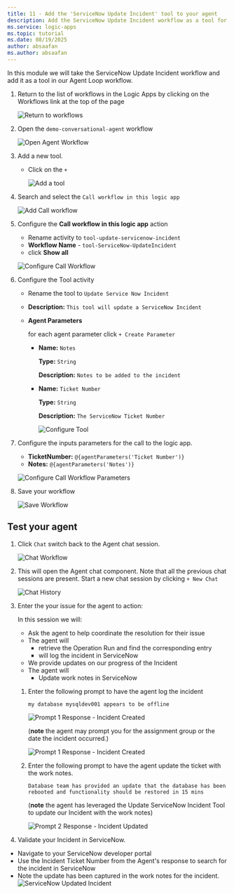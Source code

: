 ```yaml
---
title: 11 - Add the 'ServiceNow Update Incident' tool to your agent
description: Add the ServiceNow Update Incident workflow as a tool for logging work notes via the Agent Loop.
ms.service: logic-apps
ms.topic: tutorial
ms.date: 08/19/2025
author: absaafan
ms.author: absaafan
---
```


In this module we will take the ServiceNow Update Incident workflow and add it as a tool in our Agent Loop workflow.


1. Return to the list of workflows in the Logic Apps by clicking on the Workflows link at the top of the page

    ![Return to workflows](./images/11_01_return_to_workflows.png "return to workflows")

1. Open the `demo-conversational-agent` workflow

    ![Open Agent Workflow](./images/11_02_open_agent_workflow.png "open agent workflow")

1. Add a new tool.
    - Click on the `+`

        ![Add a tool](./images/11_04_add_a_tool.png "add a tool")

1. Search and select the `Call workflow in this logic app`

    ![Add Call workflow](./images/11_05_add_action_call_workflow_in_this_logic_app.png "add call workflow")

1. Configure the **Call workflow in this logic app** action
    - Rename activity to `tool-update-servicenow-incident`
    - **Workflow Name** - `tool-ServiceNow-UpdateIncident`
    - click **Show all**

    ![Configure Call Workflow](./images/11_06_configure_call_workflow.png "configure call workflow")

1. Configure the Tool activity
    - Rename the tool to `Update Service Now Incident`
    - **Description:** `This tool will update a ServiceNow Incident`
    - **Agent Parameters**
        
        for each agent parameter click `+ Create Parameter` 
        - **Name:** `Notes`

          **Type:** `String`

          **Description:** `Notes to be added to the incident`

        - **Name:** `Ticket Number`

          **Type:** `String`

          **Description:** `The ServiceNow Ticket Number`


          ![Configure Tool](./images/11_07_configure_tool.png "configure tool")

1. Configure the inputs parameters for the call to the logic app.
    - **TicketNumber:** `@{agentParameters('Ticket Number')}`
    - **Notes:** `@{agentParameters('Notes')}`

    ![Configure Call Workflow Parameters](./images/11_10_configure_call_workflow_parameters.png "configure call workflow parameters")

1. Save your workflow

    ![Save Workflow](./images/09_11_save_workflow.png "save workflow")

## Test your agent

1. Click `Chat` switch back to the Agent chat session.

    ![Chat Workflow](./images/09_12_run_workflow.png "chat workflow")


1. This will open the Agent chat component. Note that all the previous chat sessions are present. Start a new chat session by clicking `+ New Chat`

    ![Chat History](./images/11_11_chat_history_session.png "Chat history")


1. Enter the your issue for the agent to action:

    In this session we will:
    - Ask the agent to help coordinate the resolution for their issue
    - The agent will 
        - retrieve the Operation Run and find the corresponding entry
        - will log the incident in ServiceNow
    - We provide updates on our progress of the Incident
    - The agent will
        - Update work notes in ServiceNow

    1.  Enter the following prompt to have the agent log the incident
        ```
        my database mysqldev001 appears to be offline  
        ```
      
        ![Prompt 1 Response - Incident Created](./images/11_12_prompt_response_incident_created.png "prompt 1 response incident created")

        (**note** the agent may prompt you for the assignment group or the date the incident occurred.)
   
        ![Prompt 1 Response - Incident Created](./images/11_12_prompt_response_incident_created_2.png "prompt 1 response incident created")

    1. Enter the following prompt to have the agent update the ticket with the work notes.
        ```
        Database team has provided an update that the database has been rebooted and functionality should be restored in 15 mins
        ```
        (**note** the agent has leveraged the Update ServiceNow Incident Tool to update our Incident with the work notes)


        ![Prompt 2 Response - Incident Updated](./images/11_13_prompt_response_incident_updated.png "prompt 2 incident updated")

1. Validate your Incident in ServiceNow.
  - Navigate to your ServiceNow developer portal
  - Use the Incident Ticket Number from the Agent's response to search for the incident in ServiceNow
   - Note the update has been captured in the work notes for the incident.
    ![ServiceNow Updated Incident](./images/11_14_servicenow_updated_incident.png "servicenow updated incident")
